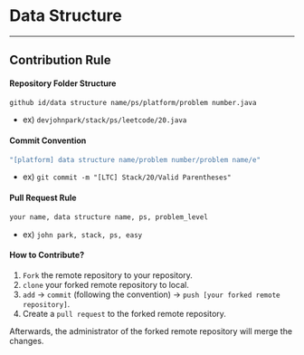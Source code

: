 # Data Structure
---
## Contribution Rule

#### Repository Folder Structure 

```bash
github id/data structure name/ps/platform/problem number.java
```
* ex) `devjohnpark/stack/ps/leetcode/20.java`

#### Commit Convention

```bash
"[platform] data structure name/problem number/problem name/e" 
```
* ex) `git commit -m "[LTC] Stack/20/Valid Parentheses"`

#### Pull Request Rule

```bash
your name, data structure name, ps, problem_level
```
* ex)  `john park, stack, ps, easy`

#### How to Contribute?

1. `Fork` the remote repository to your repository.
2. `clone` your forked remote repository to local.
3. `add` -> `commit` (following the convention) -> `push [your forked remote repository]`.
4. Create a `pull request` to the forked remote repository.

Afterwards, the administrator of the forked remote repository will merge the changes.
